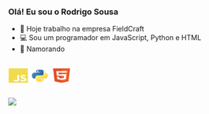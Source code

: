 ### Olá! Eu sou o Rodrigo Sousa

- 🔭 Hoje trabalho na empresa FieldCraft
- 💻 Sou um programador em JavaScript, Python e HTML
- 💖 Namorando
<div style="display: inline_block"><br>
  <img align="center" alt="Rafa-Js" height="30" width="40" src="https://raw.githubusercontent.com/devicons/devicon/master/icons/javascript/javascript-plain.svg">
    <img align="center" alt="Rafa-Python" height="30" width="40" src="https://raw.githubusercontent.com/devicons/devicon/master/icons/python/python-original.svg">
  <img align="center" alt="Rafa-HTML" height="30" width="40" src="https://raw.githubusercontent.com/devicons/devicon/master/icons/html5/html5-original.svg">
     </div>
  
  ##
 
<div>
 <a href="https://discord.gg/Yr2fbzRFCD" target="_blank"><img src="https://img.shields.io/badge/Discord-7289DA?style=for-the-badge&logo=discord&logoColor=white" target="_blank"></a>
<div>
